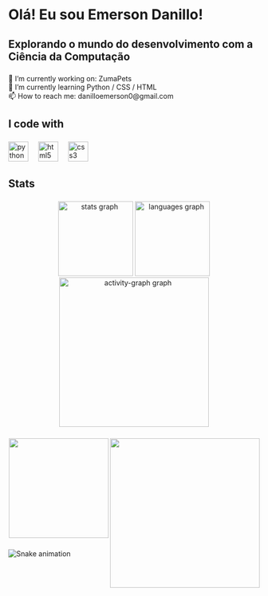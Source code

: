 <h1 align="left">Olá! Eu sou Emerson Danillo!</h1>

###

<h2 align="left">Explorando o mundo do desenvolvimento com a Ciência da Computação</h2>

###

<p align="left">🔭 I’m currently working on: ZumaPets<br>🌱 I’m currently learning Python / CSS / HTML<br>📫 How to reach me: danilloemerson0@gmail.com</p>

###

<h2 align="left">I code with</h2>

###

<div align="left">
  <img src="https://cdn.jsdelivr.net/gh/devicons/devicon/icons/python/python-original.svg" height="40" alt="python logo"  />
  <img width="12" />
  <img src="https://cdn.jsdelivr.net/gh/devicons/devicon/icons/html5/html5-original.svg" height="40" alt="html5 logo"  />
  <img width="12" />
  <img src="https://cdn.jsdelivr.net/gh/devicons/devicon/icons/css3/css3-original.svg" height="40" alt="css3 logo"  />
</div>

###

<h2 align="left">Stats</h2>

###

<div align="center">
  <img src="https://github-readme-stats.vercel.app/api?username=E-Danillo&hide_title=false&hide_rank=false&show_icons=true&include_all_commits=true&count_private=true&disable_animations=false&theme=gotham&locale=en&hide_border=false&order=1" height="150" alt="stats graph"  />
  <img src="https://github-readme-stats.vercel.app/api/top-langs?username=E-Danillo&locale=en&hide_title=false&layout=compact&card_width=320&langs_count=5&theme=gotham&hide_border=false&order=2" height="150" alt="languages graph"  />
  <img src="https://github-readme-activity-graph.vercel.app/graph?username=E-Danillo&radius=16&theme=vue&area=true&order=5" height="300" alt="activity-graph graph"  />
</div>

###

<img align="right" height="300" src="https://pa1.narvii.com/6566/edd840a1fc2c6010d840ba2c15d6e36981d67ba8_hq.gif"  />

###

<div align="center">
  <img height="200" src="https://24.media.tumblr.com/3153053c5be586d40b4149c5bf5c5001/tumblr_mmnfhzEp3r1r8n01uo1_500.gif"  />
</div>

###

<img src="https://raw.githubusercontent.com/E-Danillo/E-Danillo/output/snake.svg" alt="Snake animation" />

###
